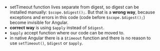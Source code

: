 * setTimeout function lives separate from digest, so digest can be installed manually: `$scope.$digest();`. But that is a __wrong way__, because exceptions and errors in this code (code before `$scope.$digest();`) become invisible for Angular.
* __correct way__ is using `$apply` instead of `$digest`.
* `$apply` accept function where our code can be moved to.
* in native Angular there is a `$timeout` function and there is no reason to use `setTimeout()`, `$digest` or `$apply`.